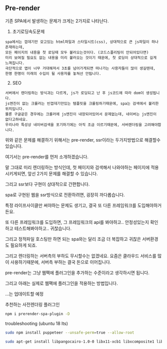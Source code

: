 ## Pre-render

기존 SPA에서 발생하는 문제가 크게는 2가지로 나타난다.

1. 초기로딩속도문제
```
spa에서는 껍데기만 갖고있는 html파일과 스타일시트(css), 상대적으로 큰 js파일이 하나 존재하는데,
모든 페이지의 내용을 첫 로딩때 모두 불러오는것이다. (코드스플리팅이 안되어있다면)
미리 보여질 필요도 없는 내용을 미리 불러오는 것이기 때문에, 첫 로딩이 상대적으로 길게 느껴집니다.
극단적으로 앱이 너무 거대해져서 3초를 넘어가게되면 떠나가는 사용자들이 많이 생길텐데,
한명 한명이 미래의 수입이 될 사용자를 놓쳐선 안됩니다.
```

2. SEO
```
서버에서 렌더링하는 방식과는 다르게, js가 로딩되고 난 후 js코드에 따라 dom이 생성됩니다.
js엔진이 없는 크롤러는 빈껍데기만있는 템플릿을 크롤링하기때문에, spa는 검색에서 불리한 위치입니다.
물론 구글같은 경우에는 크롤러에 js엔진이 내장되어있어서 문제없는데, 네이버는 js엔진이 없다고하네요.
우리나라 특성상 네이버검색을 포기하기에는 아직 조금 이르기때문에, 서버렌더링을 고려해야합니다.
```

위와 같은 문제를 해결하기 위해서는 pre-render, ssr이라는 두가지방법으로 해결할수있습니다.

여기서는 pre-render를 먼저 소개하겠습니다.

말 그대로 미리 렌더링하는 방식인데, 첫 페이지와 검색해서 나와야하는 페이지에 적용시키게되면, 앞선 2가지 문제를 해결할 수 있습니다.

그리고 ssr보다 구현이 상대적으로 간편합니다.

spa로 구현된 웹을 ssr방식으로 전환하려면, 굉장히 까다롭습니다.

특정 라이프사이클만 써야하는 문제도 생기고, 결국 또 다른 프레임워크를 도입해야하거든요.

또 다른 프레임워크를 도입하면, 그 프레임워크의 api를 봐야하고.. 안정성있는지 확인하고 테스트해봐야하고.. 귀찮습니다.

그리고 정적파일 호스팅만 하면 되는 spa와는 달리 조금 더 복잡하고 귀찮은 서버환경도 필요하게 되죠.

그리고 렌더링하는 서버측의 부하도 무시할수는 없겠네요. 요즘은 클라우드 서비스를 많이 사용하기때문에, 서버측 부하는 결국 돈으로 이어집니다.

pre-render는 그냥 웹팩에 플러그인을 추가하는 수준이라고 생각하시면 됩니다.

그리고 아래는 실제로 웹팩에 플러그인을 적용하는 방법입니다.

...는 업데이트할 예정

추천하는 사전렌더링 플러그인

```bash
npm i prerender-spa-plugin -D
```

troubleshooting (ubuntu 18 lts)

```bash
sudo npm install puppeteer --unsafe-perm=true --allow-root
```



```bash
sudo apt-get install libpangocairo-1.0-0 libx11-xcb1 libxcomposite1 libxcursor1 libxdamage1 libxi6 libxtst6 libnss3 libcups2 libxss1 libxrandr2 libgconf2-4 libasound2 libatk1.0-0 libgtk-3-0
```
